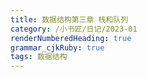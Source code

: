 ```yaml
---
title: 数据结构第三章 栈和队列
category: /小书匠/日记/2023-01
renderNumberedHeading: true
grammar_cjkRuby: true
tags: 数据结构
---
```



